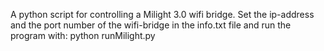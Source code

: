 A python script for controlling a Milight 3.0 wifi bridge.
Set the ip-address and the port number of the wifi-bridge in the info.txt file and run the program with:
	python runMilight.py <Action> <Value>